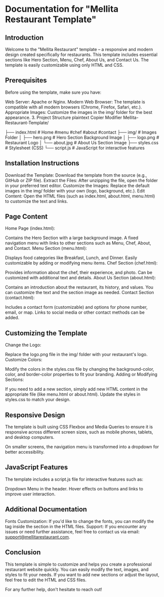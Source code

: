 # Documentation for "Mellita Restaurant Template"

## Introduction
Welcome to the "Mellita Restaurant" template – a responsive and modern design created specifically for restaurants. This template includes essential sections like Hero Section, Menu, Chef, About Us, and Contact Us. The template is easily customizable using only HTML and CSS.

## Prerequisites
Before using the template, make sure you have:

Web Server: Apache or Nginx.
Modern Web Browser: The template is compatible with all modern browsers (Chrome, Firefox, Safari, etc.).
Appropriate Images: Customize the images in the img/ folder for the best appearance.
3. Project Structure
plaintext
Copier
Modifier
Mellita-Restaurant-Template/

├── index.html          # Home #menu #chef #about #contact
├── img/                # Images Folder
│   ├── hero.png        # Hero Section Background Image
│   ├── logo.png        # Restaurant Logo
│   └── about.jpg       # About Us Section Image
├── styles.css          # Stylesheet (CSS)
└── script.js           # JavaScript for interactive features

 


## Installation Instructions

Download the Template: Download the template from the source (e.g., GitHub or ZIP file).
Extract the Files: After unzipping the file, open the folder in your preferred text editor.
Customize the Images: Replace the default images in the img/ folder with your own (logo, background, etc.).
Edit Content: Open the HTML files (such as index.html, about.html, menu.html) to customize the text and links.

## Page Content

Home Page (index.html):

Contains the Hero Section with a large background image.
A fixed navigation menu with links to other sections such as Menu, Chef, About, and Contact.
Menu Section (menu.html):

Displays food categories like Breakfast, Lunch, and Dinner.
Easily customizable by adding or modifying menu items.
Chef Section (chef.html):

Provides information about the chef, their experience, and photo.
Can be customized with additional text and details.
About Us Section (about.html):

Contains an introduction about the restaurant, its history, and values.
You can customize the text and the section image as needed.
Contact Section (contact.html):

Includes a contact form (customizable) and options for phone number, email, or map.
Links to social media or other contact methods can be added.

## Customizing the Template

Change the Logo:

Replace the logo.png file in the img/ folder with your restaurant's logo.
Customize Colors:

Modify the colors in the styles.css file by changing the background-color, color, and border-color properties to fit your branding.
Adding or Modifying Sections:

If you need to add a new section, simply add new HTML content in the appropriate file (like menu.html or about.html).
Update the styles in styles.css to match your design.

## Responsive Design

The template is built using CSS Flexbox and Media Queries to ensure it is responsive across different screen sizes, such as mobile phones, tablets, and desktop computers.

On smaller screens, the navigation menu is transformed into a dropdown for better accessibility.

## JavaScript Features

The template includes a script.js file for interactive features such as:

Dropdown Menu in the header.
Hover effects on buttons and links to improve user interaction.

## Additional Documentation

Fonts Customization: If you'd like to change the fonts, you can modify the <link> tag inside the <head> section in the HTML files.
Support: If you encounter any issues or need further assistance, feel free to contact us via email: support@mellitarestaurant.com.

## Conclusion

This template is simple to customize and helps you create a professional restaurant website quickly. You can easily modify the text, images, and styles to fit your needs. If you want to add new sections or adjust the layout, feel free to edit the HTML and CSS files.

For any further help, don't hesitate to reach out!

